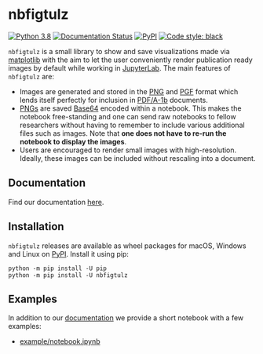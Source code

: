 # nbfigtulz
[![Python 3.8](https://img.shields.io/badge/python-3.8-blue.svg)](https://www.python.org/downloads/release/python-380/)
[![Documentation Status](https://readthedocs.org/projects/nbfigtulz/badge/?version=latest)](http://nbfigtulz.readthedocs.io/?badge=latest)
[![PyPI](https://img.shields.io/pypi/v/nbfigtulz)](https://pypi.org/project/nbfigtulz/)
[![Code style: black](https://img.shields.io/badge/code%20style-black-000000.svg)](https://github.com/psf/black)

`nbfigtulz` is a small library to show and save visualizations made via [matplotlib](https://matplotlib.org/) with the aim to let the user conveniently render publication ready images by default while working in [JupyterLab](https://jupyterlab.readthedocs.io/en/stable/). The main features of `nbfigtulz` are:
- Images are generated and stored in the [PNG](https://en.wikipedia.org/wiki/Portable_Network_Graphics) and [PGF](https://en.wikipedia.org/wiki/Progressive_Graphics_File) format which lends itself perfectly for inclusion in [PDF/A-1b](https://de.wikipedia.org/wiki/PDF/A) documents.
- [PNGs](https://en.wikipedia.org/wiki/Portable_Network_Graphics) are saved [Base64](https://en.wikipedia.org/wiki/Base64) encoded within a notebook. This makes the notebook free-standing and one can send raw notebooks to fellow researchers without having to remember to include various additional files such as images. Note that **one does not have to re-run the notebook to display the images**.
- Users are encouraged to render small images with high-resolution. Ideally, these images can be included without rescaling into a document.

## Documentation
Find our documentation [here](https://nbfigtulz.readthedocs.io).

## Installation
`nbfigtulz` releases are available as wheel packages for macOS, Windows and Linux on [PyPI](https://pypi.org/project/nbfigtulz/).
Install it using pip:
```
python -m pip install -U pip
python -m pip install -U nbfigtulz
```

## Examples
In addition to our [documentation](https://nbfigtulz.readthedocs.io) we provide a short notebook with a few examples:
- [example/notebook.ipynb](https://github.com/avitase/nbfigtulz/blob/main/example/notebook.ipynb)
